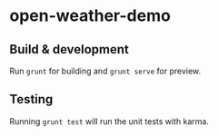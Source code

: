 # open-weather-demo

## Build & development

Run `grunt` for building and `grunt serve` for preview.

## Testing

Running `grunt test` will run the unit tests with karma.
